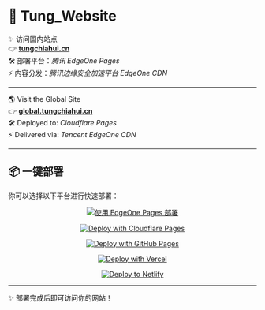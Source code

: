 # 🚀 Tung_Website

✨ 访问国内站点  
👉 [**tungchiahui.cn**](https://tungchiahui.cn)  
🛠 部署平台：*腾讯 EdgeOne Pages*  
⚡ 内容分发：*腾讯边缘安全加速平台 EdgeOne CDN*  

---

🌎 Visit the Global Site  
👉 [**global.tungchiahui.cn**](https://global.tungchiahui.cn)  
🛠 Deployed to: *Cloudflare Pages*  
⚡ Delivered via: *Tencent EdgeOne CDN*

---

## 📦 一键部署

你可以选择以下平台进行快速部署：

<div align="center">

[![使用 EdgeOne Pages 部署](https://cdnstatic.tencentcs.com/edgeone/pages/deploy.svg)](https://console.cloud.tencent.com/edgeone/pages)
<br>

[![Deploy with Cloudflare Pages](https://img.shields.io/badge/Deploy%20to-Cloudflare%20Pages-338af3?style=for-the-badge&logo=cloudflare)](https://dash.cloudflare.com/)
<br>

[![Deploy with GitHub Pages](https://img.shields.io/badge/Deploy%20to-GitHub%20Pages-181717?style=for-the-badge&logo=github)](https://docs.github.com/zh/pages)
<br>

[![Deploy with Vercel](https://img.shields.io/badge/Deploy%20to-Vercel-000000?style=for-the-badge&logo=vercel)](https://vercel.com/new)
<br>

[![Deploy to Netlify](https://www.netlify.com/img/deploy/button.svg)](https://app.netlify.com/start)

</div>

---

✨ 部署完成后即可访问你的网站！
